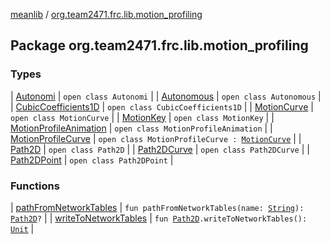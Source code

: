 [meanlib](../index.md) / [org.team2471.frc.lib.motion_profiling](./index.md)

## Package org.team2471.frc.lib.motion_profiling

### Types

| [Autonomi](-autonomi/index.md) | `open class Autonomi` |
| [Autonomous](-autonomous/index.md) | `open class Autonomous` |
| [CubicCoefficients1D](-cubic-coefficients1-d/index.md) | `open class CubicCoefficients1D` |
| [MotionCurve](-motion-curve/index.md) | `open class MotionCurve` |
| [MotionKey](-motion-key/index.md) | `open class MotionKey` |
| [MotionProfileAnimation](-motion-profile-animation/index.md) | `open class MotionProfileAnimation` |
| [MotionProfileCurve](-motion-profile-curve/index.md) | `open class MotionProfileCurve : `[`MotionCurve`](-motion-curve/index.md) |
| [Path2D](-path2-d/index.md) | `open class Path2D` |
| [Path2DCurve](-path2-d-curve/index.md) | `open class Path2DCurve` |
| [Path2DPoint](-path2-d-point/index.md) | `open class Path2DPoint` |

### Functions

| [pathFromNetworkTables](path-from-network-tables.md) | `fun pathFromNetworkTables(name: `[`String`](https://kotlinlang.org/api/latest/jvm/stdlib/kotlin/-string/index.html)`): `[`Path2D`](-path2-d/index.md)`?` |
| [writeToNetworkTables](write-to-network-tables.md) | `fun `[`Path2D`](-path2-d/index.md)`.writeToNetworkTables(): `[`Unit`](https://kotlinlang.org/api/latest/jvm/stdlib/kotlin/-unit/index.html) |


